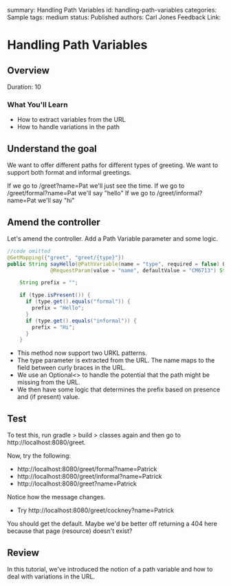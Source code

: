 summary: Handling Path Variables
id: handling-path-variables
categories: Sample
tags: medium
status: Published
authors: Carl Jones
Feedback Link:

# Handling Path Variables
<!-- ------------------------ -->
## Overview
Duration: 10

### What You'll Learn
- How to extract variables from the URL
- How to handle variations in the path

<!-- ------------------------ -->

## Understand the goal

We want to offer different paths for different types of greeting.  We want to support
both format and informal greetings.

If we go to /greet?name=Pat we'll just see the time.
If we go to /greet/formal?name=Pat we'll say "hello"
If we go to /greet/informal?name=Pat we'll say "hi"

## Amend the controller
Let's amend the controller.  Add a Path Variable parameter and some logic.

```Java
//code omitted
@GetMapping({"greet", "greet/{type}"})
public String sayHello(@PathVariable(name = "type", required = false) Optional<String> type,
              @RequestParam(value = "name", defaultValue = "CM6713") String aName, Model model) {

    String prefix = "";

    if (type.isPresent()) {
      if (type.get().equals("formal")) {
        prefix = "Hello";
      }
      if (type.get().equals("informal")) {
        prefix = "Hi";
      }
    }
```

* This method now support two URKL patterns.
* The type parameter is extracted from the URL.  The name maps to the field between curly braces in the URL.
* We use an Optional<> to handle the potential that the path might be missing from the URL.
* We then have some logic that determines the prefix based on presence and (if present) value.

## Test

To test this, run gradle > build > classes again and then go to http://localhost:8080/greet.

Now, try the following:
* http://localhost:8080/greet/formal?name=Patrick
* http://localhost:8080/greet/informal?name=Patrick
* http://localhost:8080/greet?name=Patrick

Notice how the message changes.

* Try http://localhost:8080/greet/cockney?name=Patrick

You should get the default.  Maybe we'd be better off returning a 404 here because that page (resource) doesn't exist?

## Review

In this tutorial, we've introduced the notion of a path variable and how to deal with variations in the URL.
